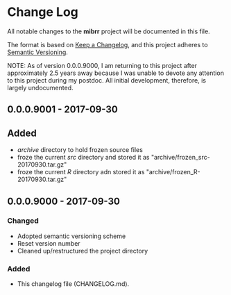 # Change Log
All notable changes to the **mibrr** project will be documented in this file.

The format is based on [Keep a Changelog][kacl], and this project adheres to
[Semantic Versioning][sv].

NOTE: As of version 0.0.0.9000, I am returning to this project after
approximately 2.5 years away because I was unable to devote any attention to
this project during my postdoc. All initial development, therefore, is largely
undocumented.

## 0.0.0.9001 - 2017-09-30

## Added
- *archive* directory to hold frozen source files
- froze the current *src* directory and stored it as "archive/frozen_src-20170930.tar.gz"
- froze the current *R* directory adn stored it as "archive/frozen_R-20170930.tar.gz"

## 0.0.0.9000 - 2017-09-30

### Changed
- Adopted semantic versioning scheme
- Reset version number
- Cleaned up/restructured the project directory

### Added
- This changelog file (CHANGELOG.md).

[kacl]: http://keepachangelog.com/
[sv]:   http://semver.org/
[hw]:   http://r-pkgs.had.co.nz/
